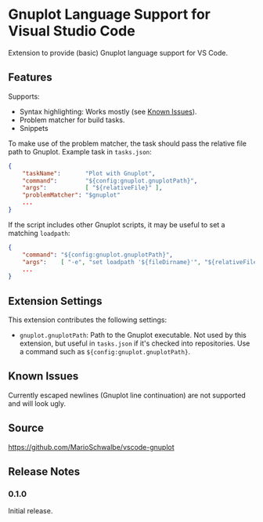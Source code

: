 # Gnuplot Language Support for Visual Studio Code #

Extension to provide (basic) Gnuplot language support for VS Code.

## Features ##

Supports:

+ Syntax highlighting: Works mostly (see [Known Issues](#known-issues)).
+ Problem matcher for build tasks.
+ Snippets

To make use of the problem matcher, the task should pass the relative file path to Gnuplot.
Example task in `tasks.json`:

```json
{
    "taskName":       "Plot with Gnuplot",
    "command":        "${config:gnuplot.gnuplotPath}",
    "args":           [ "${relativeFile}" ],
    "problemMatcher": "$gnuplot"
    ...
}
```

If the script includes other Gnuplot scripts, it may be useful to set a matching `loadpath`:

```json
{
    "command": "${config:gnuplot.gnuplotPath}",
    "args":    [ "-e", "set loadpath '${fileDirname}'", "${relativeFile}" ],
    ...
}
```

## Extension Settings ##

This extension contributes the following settings:

+ `gnuplot.gnuplotPath`: Path to the Gnuplot executable. Not used by this extension, but useful in
  `tasks.json` if it's checked into repositories. Use a command such as
  `${config:gnuplot.gnuplotPath}`.

## Known Issues ##

Currently escaped newlines (Gnuplot line continuation) are not supported and will look ugly.

## Source ##

<https://github.com/MarioSchwalbe/vscode-gnuplot>

## Release Notes ##

### 0.1.0 ###

Initial release.

